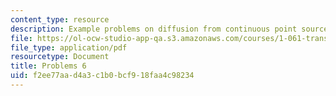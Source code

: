 ```yaml
---
content_type: resource
description: Example problems on diffusion from continuous point sources.
file: https://ol-ocw-studio-app-qa.s3.amazonaws.com/courses/1-061-transport-processes-in-the-environment-fall-2008/f2ee77aad4a3c1b0bcf918faa4c98234_problems6.pdf
file_type: application/pdf
resourcetype: Document
title: Problems 6
uid: f2ee77aa-d4a3-c1b0-bcf9-18faa4c98234
---
```

